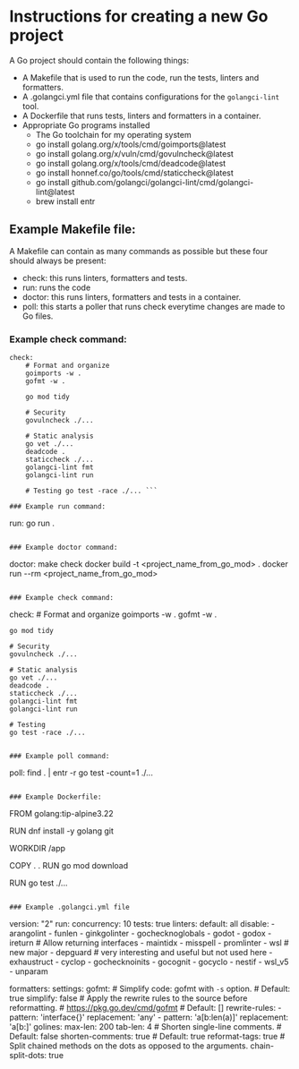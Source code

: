# Instructions for creating a new Go project
A Go project should contain the following things:
- A Makefile that is used to run the code, run the tests, linters and formatters.
- A .golangci.yml file that contains configurations for the `golangci-lint` tool.
- A Dockerfile that runs tests, linters and formatters in a container.
- Appropriate Go programs installed
    - The Go toolchain for my operating system
    - go install golang.org/x/tools/cmd/goimports@latest
    - go install golang.org/x/vuln/cmd/govulncheck@latest
    - go install golang.org/x/tools/cmd/deadcode@latest
    - go install honnef.co/go/tools/cmd/staticcheck@latest
    - go install github.com/golangci/golangci-lint/cmd/golangci-lint@latest
    - brew install entr

## Example Makefile file:
A Makefile can contain as many commands as possible but these four should always be present:
- check: this runs linters, formatters and tests.
- run: runs the code
- doctor: this runs linters, formatters and tests in a container.
- poll: this starts a poller that runs check everytime changes are made to Go files.

### Example check command:
```
check:
	# Format and organize
	goimports -w .
	gofmt -w .

	go mod tidy

	# Security
	govulncheck ./...

	# Static analysis
	go vet ./...
	deadcode .
	staticcheck ./...
	golangci-lint fmt
	golangci-lint run

	# Testing go test -race ./... ```

### Example run command:
```
run:
	go run .
```

### Example doctor command:
```
doctor:
    make check
	docker build -t <project_name_from_go_mod> .
	docker run --rm <project_name_from_go_mod>
```

### Example check command:
```
check:
	# Format and organize
	goimports -w .
	gofmt -w .

	go mod tidy

	# Security
	govulncheck ./...

	# Static analysis
	go vet ./...
	deadcode .
	staticcheck ./...
	golangci-lint fmt
	golangci-lint run

	# Testing
	go test -race ./...
```

### Example poll command:
```
poll:
	find . | entr -r go test -count=1 ./...
```

### Example Dockerfile:
```
FROM golang:tip-alpine3.22

RUN dnf install -y golang git

WORKDIR /app

COPY . .
RUN go mod download


RUN go test ./...
```

### Example .golangci.yml file
```
version: "2"
run:
  concurrency: 10
  tests: true
linters:
  default: all
  disable:
    - arangolint
    - funlen
    - ginkgolinter
    - gochecknoglobals
    - godot
    - godox
    - ireturn # Allow returning interfaces
    - maintidx
    - misspell
    - promlinter
    - wsl # new major
    - depguard # very interesting and useful but not used here
    - exhaustruct
    - cyclop
    - gochecknoinits
    - gocognit
    - gocyclo
    - nestif
    - wsl_v5
    - unparam

formatters:
  settings:
    gofmt:
      # Simplify code: gofmt with `-s` option.
      # Default: true
      simplify: false
      # Apply the rewrite rules to the source before reformatting.
      # https://pkg.go.dev/cmd/gofmt
      # Default: []
      rewrite-rules:
        - pattern: 'interface{}'
          replacement: 'any'
        - pattern: 'a[b:len(a)]'
          replacement: 'a[b:]'
    golines:
      max-len: 200
      tab-len: 4
      # Shorten single-line comments.
      # Default: false
      shorten-comments: true
      # Default: true
      reformat-tags: true
      # Split chained methods on the dots as opposed to the arguments.
      chain-split-dots: true
```
